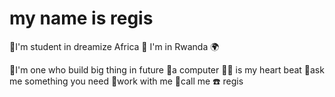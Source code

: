 # my name is regis
🔸I'm student in dreamize Africa 
📍 I'm in Rwanda 🌍


🔸I'm one who build big thing in future 
🔸a computer 👨‍💻 is my heart beat 
🔺ask me something you need 
🔹work with me 
🔹call me ☎️ regis
